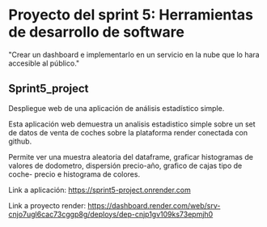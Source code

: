 # Proyecto del sprint 5: Herramientas de desarrollo de software
"Crear un dashboard e implementarlo en un servicio en la nube que lo hara accesible al público."


## Sprint5_project
Despliegue web de una aplicación de análisis estadístico simple.

Esta aplicación web demuestra un analisis estadistico simple sobre un set de datos de venta de coches sobre la plataforma render conectada con github.

Permite ver una muestra aleatoria del dataframe, graficar histogramas de valores de dodometro, dispersión precio-año, grafico de cajas tipo de coche- precio e histograma de colores.


Link a aplicación: https://sprint5-project.onrender.com

Link a proyecto render: https://dashboard.render.com/web/srv-cnjo7ugl6cac73cggp8g/deploys/dep-cnjp1gv109ks73epmjh0
